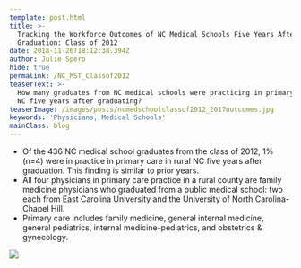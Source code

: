```yaml
---
template: post.html
title: >-
  Tracking the Workforce Outcomes of NC Medical Schools Five Years After
  Graduation: Class of 2012
date: 2018-11-26T18:12:38.394Z
author: Julie Spero
hide: true
permalink: /NC_MST_Classof2012
teaserText: >-
  How many graduates from NC medical schools were practicing in primary care in
  NC five years after graduating?
teaserImage: /images/posts/ncmedschoolclassof2012_2017outcomes.jpg
keywords: 'Physicians, Medical Schools'
mainClass: blog
---
```

* Of the 436 NC medical school graduates from the class of 2012, 1% (n=4) were in practice in primary care in rural NC five years after graduation.  This finding is similar to prior years.
* All four physicians in primary care practice in a rural county are family medicine physicians who graduated from a public medical school: two each from East Carolina University and the University of North Carolina-Chapel Hill.
* Primary care includes family medicine, general internal medicine, general pediatrics, internal medicine-pediatrics, and obstetrics & gynecology.

![](/images/posts/ncmedschoolclassof2012_2017outcomes.jpg)
